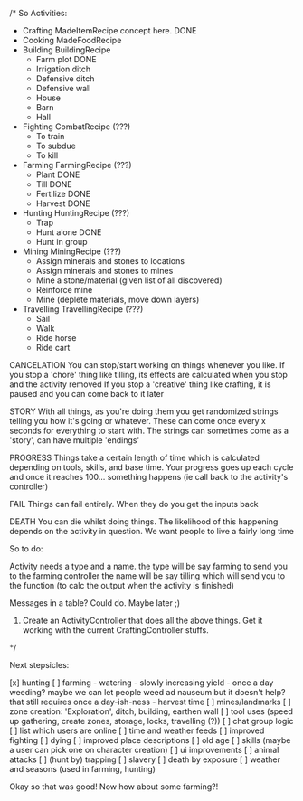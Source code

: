 /*
So Activities:

 - Crafting
    MadeItemRecipe concept here. DONE
 - Cooking
    MadeFoodRecipe
 - Building
    BuildingRecipe
    - Farm plot DONE
    - Irrigation ditch
    - Defensive ditch
    - Defensive wall
    - House
    - Barn
    - Hall
 - Fighting
    CombatRecipe (???)
    - To train
    - To subdue
    - To kill
 - Farming
    FarmingRecipe (???)
    - Plant DONE
    - Till DONE
    - Fertilize DONE
    - Harvest DONE
 - Hunting
    HuntingRecipe (???)
    - Trap
    - Hunt alone DONE
    - Hunt in group
 - Mining
    MiningRecipe (???)
    - Assign minerals and stones to locations
    - Assign minerals and stones to mines
    - Mine a stone/material (given list of all discovered)
    - Reinforce mine
    - Mine (deplete materials, move down layers)
 - Travelling
    TravellingRecipe (???)
    - Sail
    - Walk
    - Ride horse
    - Ride cart

CANCELATION
You can stop/start working on things whenever you like.
If you stop a 'chore' thing like tilling, its effects are calculated when you stop and the activity removed
If you stop a 'creative' thing like crafting, it is paused and you can come back to it later

STORY
With all things, as you're doing them you get randomized strings telling you how it's going or whatever.
These can come once every x seconds for everything to start with.
The strings can sometimes come as a 'story', can have multiple 'endings'

PROGRESS
Things take a certain length of time which is calculated depending on tools, skills, and base time.
Your progress goes up each cycle and once it reaches 100... something happens (ie call back to the activity's controller)

FAIL
Things can fail entirely. When they do you get the inputs back

DEATH
You can die whilst doing things. The likelihood of this happening depends on the activity in question. 
We want people to live a fairly long time

So to do:

Activity needs a type and a name.
 the type will be say farming to send you to the farming controller
 the name will be say tilling which will send you to the function (to calc the output when the activity is finished)

Messages in a table? Could do. Maybe later ;)

1. Create an ActivityController that does all the above things. Get it working with the current CraftingController stuffs.

*/


Next stepsicles:

 [x] hunting
 [ ] farming
    - watering
    - slowly increasing yield
    - once a day weeding? maybe we can let people weed ad nauseum but it doesn't help? that still requires once a day-ish-ness
    - harvest time
 [ ] mines/landmarks
 [ ] zone creation: 'Exploration', ditch, building, earthen wall
 [ ] tool uses (speed up gathering, create zones, storage, locks, travelling (?))
 [ ] chat group logic
 [ ] list which users are online
 [ ] time and weather feeds
 [ ] improved fighting
 [ ] dying
 [ ] improved place descriptions
 [ ] old age
 [ ] skills (maybe a user can pick one on character creation)
 [ ] ui improvements
 [ ] animal attacks
 [ ] (hunt by) trapping
 [ ] slavery
 [ ] death by exposure
 [ ] weather and seasons (used in farming, hunting)


 Okay so that was good! Now how about some farming?!

 